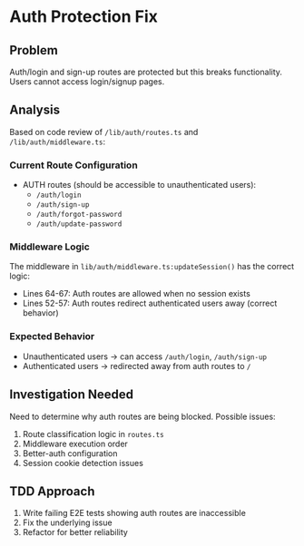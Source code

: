 # Auth Protection Fix

## Problem

Auth/login and sign-up routes are protected but this breaks functionality. Users cannot access login/signup pages.

## Analysis

Based on code review of `/lib/auth/routes.ts` and `/lib/auth/middleware.ts`:

### Current Route Configuration

- AUTH routes (should be accessible to unauthenticated users):
    - `/auth/login`
    - `/auth/sign-up`
    - `/auth/forgot-password`
    - `/auth/update-password`

### Middleware Logic

The middleware in `lib/auth/middleware.ts:updateSession()` has the correct logic:

- Lines 64-67: Auth routes are allowed when no session exists
- Lines 52-57: Auth routes redirect authenticated users away (correct behavior)

### Expected Behavior

- Unauthenticated users → can access `/auth/login`, `/auth/sign-up`
- Authenticated users → redirected away from auth routes to `/`

## Investigation Needed

Need to determine why auth routes are being blocked. Possible issues:

1. Route classification logic in `routes.ts`
2. Middleware execution order
3. Better-auth configuration
4. Session cookie detection issues

## TDD Approach

1. Write failing E2E tests showing auth routes are inaccessible
2. Fix the underlying issue
3. Refactor for better reliability
